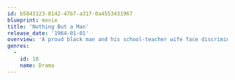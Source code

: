 ```yaml
---
id: b5843123-8142-47b7-a31f-0a4553431967
blueprint: movie
title: 'Nothing But a Man'
release_date: '1964-01-01'
overview: 'A proud black man and his school-teacher wife face discriminatory challenges in 1960s America.'
genres:
  -
    id: 18
    name: Drama
---
```

